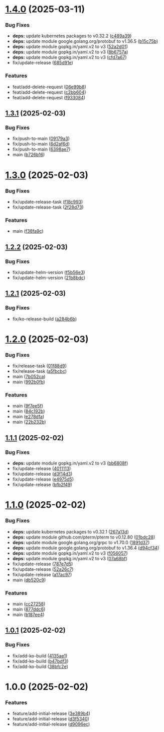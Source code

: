 # [1.4.0](https://github.com/stuttgart-things/clusterbook/compare/v1.3.1...v1.4.0) (2025-03-11)


### Bug Fixes

* **deps:** update kubernetes packages to v0.32.2 ([c489a39](https://github.com/stuttgart-things/clusterbook/commit/c489a39f1d8989228caa6e1b9aa4430f9dde6d2c))
* **deps:** update module google.golang.org/protobuf to v1.36.5 ([b15c75b](https://github.com/stuttgart-things/clusterbook/commit/b15c75b75301bbc92702c3e2b6b520eda5dcbea6))
* **deps:** update module gopkg.in/yaml.v2 to v3 ([52a2d01](https://github.com/stuttgart-things/clusterbook/commit/52a2d01a74c34e20f26696bb97c983bc29ea90c5))
* **deps:** update module gopkg.in/yaml.v2 to v3 ([8b6757a](https://github.com/stuttgart-things/clusterbook/commit/8b6757a2f151f7799811175b3d0ce67283417bd6))
* **deps:** update module gopkg.in/yaml.v2 to v3 ([cfd7a67](https://github.com/stuttgart-things/clusterbook/commit/cfd7a676824b553d77fbef7af4efe72c9cc407dd))
* fix/update-release ([685d91e](https://github.com/stuttgart-things/clusterbook/commit/685d91e316cfadc5cfc85c1670acc2d39e584e2f))


### Features

* feat/add-delete-request ([06e99b8](https://github.com/stuttgart-things/clusterbook/commit/06e99b82b1bb3a9ea29acd14d82bb40e371791e8))
* feat/add-delete-request ([c2bb604](https://github.com/stuttgart-things/clusterbook/commit/c2bb604119bba83e38bfe04115958b40e0523f0c))
* feat/add-delete-request ([f933084](https://github.com/stuttgart-things/clusterbook/commit/f9330843310f214d49c44f60588d7a9d8678063e))

## [1.3.1](https://github.com/stuttgart-things/clusterbook/compare/v1.3.0...v1.3.1) (2025-02-03)


### Bug Fixes

* fix/push-to-main ([09179a3](https://github.com/stuttgart-things/clusterbook/commit/09179a389b222aacbe7bd5fb50aee197e9ffa066))
* fix/push-to-main ([6d2af6d](https://github.com/stuttgart-things/clusterbook/commit/6d2af6d0291c5f715187f8176e3dc4550293df12))
* fix/push-to-main ([6398ae7](https://github.com/stuttgart-things/clusterbook/commit/6398ae773c4dbbfe7a0a301f4ae5b37d95b6be1a))
* main ([b726b16](https://github.com/stuttgart-things/clusterbook/commit/b726b168c05b89d5c8a82fd8bdada7fb5dc02f54))

# [1.3.0](https://github.com/stuttgart-things/clusterbook/compare/v1.2.2...v1.3.0) (2025-02-03)


### Bug Fixes

* fix/update-release-task ([f18c993](https://github.com/stuttgart-things/clusterbook/commit/f18c9931713af845ac19055387f428fdd36c6a5e))
* fix/update-release-task ([2f28d73](https://github.com/stuttgart-things/clusterbook/commit/2f28d7396f39b018b87836bd9a53eebab7c8ba46))


### Features

* main ([f38fa9c](https://github.com/stuttgart-things/clusterbook/commit/f38fa9cdd80cd9f759c2f4ed923018f84610f4ab))

## [1.2.2](https://github.com/stuttgart-things/clusterbook/compare/v1.2.1...v1.2.2) (2025-02-03)


### Bug Fixes

* fix/update-helm-version ([f5b56e3](https://github.com/stuttgart-things/clusterbook/commit/f5b56e3ee255d14eb654a128385126f9dc627523))
* fix/update-helm-version ([21b8bdc](https://github.com/stuttgart-things/clusterbook/commit/21b8bdc83a0d98c4ff1a1b1ea0a18abd31cce452))

## [1.2.1](https://github.com/stuttgart-things/clusterbook/compare/v1.2.0...v1.2.1) (2025-02-03)


### Bug Fixes

* fix/ko-release-build ([a284b6b](https://github.com/stuttgart-things/clusterbook/commit/a284b6bb11c88f71610a0e36349a4e72581cad3a))

# [1.2.0](https://github.com/stuttgart-things/clusterbook/compare/v1.1.1...v1.2.0) (2025-02-03)


### Bug Fixes

* fix/release-task ([01f88d9](https://github.com/stuttgart-things/clusterbook/commit/01f88d93f4554fb8737cb2522021a60ffc26cf4f))
* fix/release-task ([a5fbcbc](https://github.com/stuttgart-things/clusterbook/commit/a5fbcbc3ab2cc5f81979ab8fc4aa82a039e9e318))
* main ([7b052ca](https://github.com/stuttgart-things/clusterbook/commit/7b052ca2a5ff209393fb1ba81fb47a16fadb6412))
* main ([992b0fb](https://github.com/stuttgart-things/clusterbook/commit/992b0fb543a9ac86e5973fec4e9ef073c5404d12))


### Features

* main ([9f7ee5f](https://github.com/stuttgart-things/clusterbook/commit/9f7ee5f65cfd1e8e8528a545ca0a9d3d859428af))
* main ([84c192b](https://github.com/stuttgart-things/clusterbook/commit/84c192b0f1f01b1afd7bb72540f4cf43ecc31d4a))
* main ([e278dfa](https://github.com/stuttgart-things/clusterbook/commit/e278dfa5ab57dd3299589f80f2d808924dde37e2))
* main ([22b232b](https://github.com/stuttgart-things/clusterbook/commit/22b232b952af976b3ef5561170f8781cb5b7a426))

## [1.1.1](https://github.com/stuttgart-things/clusterbook/compare/v1.1.0...v1.1.1) (2025-02-02)


### Bug Fixes

* **deps:** update module gopkg.in/yaml.v2 to v3 ([bb6808f](https://github.com/stuttgart-things/clusterbook/commit/bb6808f73eb340115ec61a856b77512bf3e35e43))
* fix/update-release ([4011113](https://github.com/stuttgart-things/clusterbook/commit/40111135079f522e630b6d308979f8710eb1a4ab))
* fix/update-release ([d3f14d3](https://github.com/stuttgart-things/clusterbook/commit/d3f14d3b0c3bab5701c615d59395ed9bb31c71c3))
* fix/update-release ([e4975d5](https://github.com/stuttgart-things/clusterbook/commit/e4975d54af1a3f579e2d0610b05e2253c863e85d))
* fix/update-release ([bfb2f49](https://github.com/stuttgart-things/clusterbook/commit/bfb2f49f5ef6f5545cc4892bb0cb63887dff6b7c))

# [1.1.0](https://github.com/stuttgart-things/clusterbook/compare/v1.0.1...v1.1.0) (2025-02-02)


### Bug Fixes

* **deps:** update kubernetes packages to v0.32.1 ([267a13d](https://github.com/stuttgart-things/clusterbook/commit/267a13df93787ffddeafb5b9dba3ec9961a823c3))
* **deps:** update module github.com/pterm/pterm to v0.12.80 ([01bdc28](https://github.com/stuttgart-things/clusterbook/commit/01bdc286a4745ceae9669c64f0024301c8b43ca2))
* **deps:** update module google.golang.org/grpc to v1.70.0 ([1891d37](https://github.com/stuttgart-things/clusterbook/commit/1891d37f645eff3777e7df7a0fb24f725ceedcc2))
* **deps:** update module google.golang.org/protobuf to v1.36.4 ([d94cf34](https://github.com/stuttgart-things/clusterbook/commit/d94cf34d03c1e1255c13236dfe28783d2d880608))
* **deps:** update module gopkg.in/yaml.v2 to v3 ([f056057](https://github.com/stuttgart-things/clusterbook/commit/f056057be2d4173e2de019beeca9f1c3a2bd672b))
* **deps:** update module gopkg.in/yaml.v2 to v3 ([07a68bf](https://github.com/stuttgart-things/clusterbook/commit/07a68bf830cf0dc112dece4c77d2a794267ec0b0))
* fix/update-release ([787e7d5](https://github.com/stuttgart-things/clusterbook/commit/787e7d5000bc95612f49f0bdffd1136a61f1e57a))
* fix/update-release ([52a26c7](https://github.com/stuttgart-things/clusterbook/commit/52a26c74bab407c9a95e07ae5f80ae7e063c43ca))
* fix/update-release ([a17ac97](https://github.com/stuttgart-things/clusterbook/commit/a17ac9712e1000f0a56a5f230a6a99bdaf12552d))
* main ([db520c9](https://github.com/stuttgart-things/clusterbook/commit/db520c9372c0c6021c2fd5857d313c975fa04baa))


### Features

* main ([cc27258](https://github.com/stuttgart-things/clusterbook/commit/cc272582342b2377118169e46e629330b03827ca))
* main ([877ddc6](https://github.com/stuttgart-things/clusterbook/commit/877ddc67b80ab90a5f163835f67f838912637c5e))
* main ([b187ee4](https://github.com/stuttgart-things/clusterbook/commit/b187ee459429bb57101c9dd3465681005ad7452d))

## [1.0.1](https://github.com/stuttgart-things/clusterbook/compare/v1.0.0...v1.0.1) (2025-02-02)


### Bug Fixes

* fix/add-ko-build ([4135ae1](https://github.com/stuttgart-things/clusterbook/commit/4135ae1503be902636cf993913548a0c9fbf35cd))
* fix/add-ko-build ([b47bdf3](https://github.com/stuttgart-things/clusterbook/commit/b47bdf3a223b51ecf66f947555d8953be292c1b1))
* fix/add-ko-build ([38bfc2e](https://github.com/stuttgart-things/clusterbook/commit/38bfc2efdd8c9afee49386fc700ae841db758933))

# 1.0.0 (2025-02-02)


### Features

* feature/add-initial-release ([3e389b4](https://github.com/stuttgart-things/clusterbook/commit/3e389b45fbade80dba9721cdba858473d36c1609))
* feature/add-initial-release ([d3f5340](https://github.com/stuttgart-things/clusterbook/commit/d3f5340c34ca271f62856b57b1b0c30960562a9a))
* feature/add-initial-release ([d9096ec](https://github.com/stuttgart-things/clusterbook/commit/d9096ecb849871de95b0fdf9948fd2822529cbe8))
